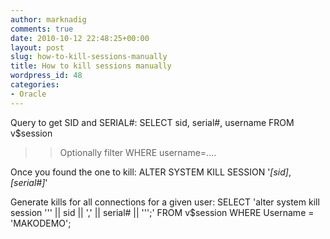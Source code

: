```yaml
---
author: marknadig
comments: true
date: 2010-10-12 22:48:25+00:00
layout: post
slug: how-to-kill-sessions-manually
title: How to kill sessions manually
wordpress_id: 48
categories:
- Oracle
---
```


Query to get SID and SERIAL#:
SELECT sid, serial#, username FROM v$session  

<blockquote>

> 
> Optionally filter WHERE username=....
> 
> </blockquote>

Once you found the one to kill:
ALTER SYSTEM KILL SESSION '_[sid]_,_[serial#]_'

Generate kills for all connections for a given user: SELECT 'alter system kill session ''' || sid || ',' || serial# || ''';' FROM v$session WHERE Username = 'MAKODEMO';

